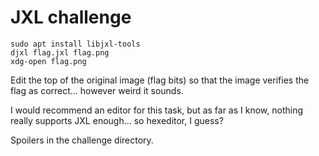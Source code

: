 # JXL challenge

```
sudo apt install libjxl-tools
djxl flag.jxl flag.png
xdg-open flag.png
```

Edit the top of the original image (flag bits) so that the image verifies
the flag as correct... however weird it sounds.

I would recommend an editor for this task, but as far as I know, nothing really
supports JXL enough... so hexeditor, I guess?

Spoilers in the challenge directory.
